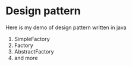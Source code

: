 # Design pattern

Here is my demo of design pattern written in java

1. SimpleFactory
2. Factory
3. AbstractFactory
4. and more